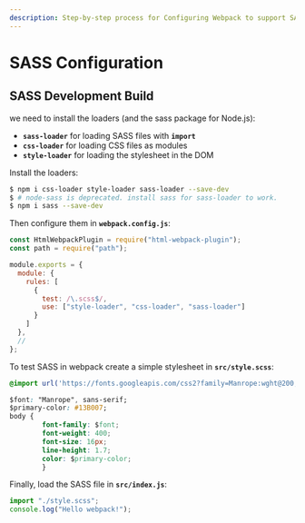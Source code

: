```yaml
---
description: Step-by-step process for Configuring Webpack to support SASS in JS
---
```


# SASS Configuration

## SASS Development Build

we need to install the loaders \(and the sass package for Node.js\):

* **`sass-loader`** for loading SASS files with **`import`**
* **`css-loader`** for loading CSS files as modules
* **`style-loader`** for loading the stylesheet in the DOM

Install the loaders:

```bash
$ npm i css-loader style-loader sass-loader --save-dev
$ # node-sass is deprecated. install sass for sass-loader to work.
$ npm i sass --save-dev
```

 Then configure them in **`webpack.config.js`**:

```javascript
const HtmlWebpackPlugin = require("html-webpack-plugin");
const path = require("path");

module.exports = {
  module: {
    rules: [
      {
        test: /\.scss$/,
        use: ["style-loader", "css-loader", "sass-loader"]
      }
    ]
  },
  //
};
```

 To test SASS in webpack create a simple stylesheet in **`src/style.scss`**:

```css
@import url('https://fonts.googleapis.com/css2?family=Manrope:wght@200;300;400;500;600;700;800&display=swap');

$font: "Manrope", sans-serif;
$primary-color: #13B007;
body { 
        font-family: $font;
        font-weight: 400;
        font-size: 16px;
        line-height: 1.7;
        color: $primary-color;
        }

```

Finally, load the SASS file in **`src/index.js`**:

```javascript
import "./style.scss";
console.log("Hello webpack!");
```

